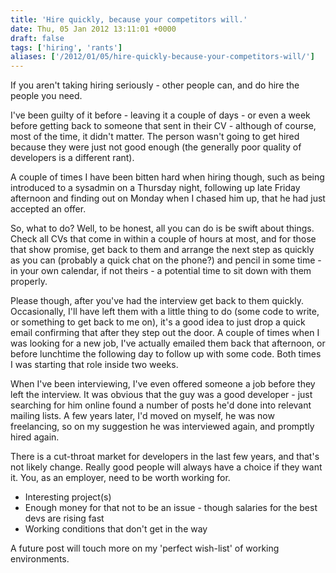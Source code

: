 ```yaml
---
title: 'Hire quickly, because your competitors will.'
date: Thu, 05 Jan 2012 13:11:01 +0000
draft: false
tags: ['hiring', 'rants']
aliases: ['/2012/01/05/hire-quickly-because-your-competitors-will/']
---
```


If you aren't taking hiring seriously - other people can, and do hire the people you need.

I've been guilty of it before - leaving it a couple of days - or even a week before getting back to someone that sent in their CV - although of course, most of the time, it didn't matter. The person wasn't going to get hired because they were just not good enough (the generally poor quality of developers is a different rant).

A couple of times I have been bitten hard when hiring though, such as being introduced to a sysadmin on a Thursday night, following up late Friday afternoon and finding out on Monday when I chased him up, that he had just accepted an offer.

So, what to do? Well, to be honest, all you can do is be swift about things. Check all CVs that come in within a couple of hours at most, and for those that show promise, get back to them and arrange the next step as quickly as you can (probably a quick chat on the phone?) and pencil in some time - in your own calendar, if not theirs - a potential time to sit down with them properly.

Please though, after you've had the interview get back to them quickly. Occasionally, I'll have left them with a little thing to do (some code to write, or something to get back to me on), it's a good idea to just drop a quick email confirming that after they step out the door. A couple of times when I was looking for a new job, I've actually emailed them back that afternoon, or before lunchtime the following day to follow up with some code. Both times I was starting that role inside two weeks.

When I've been interviewing, I've even offered someone a job before they left the interview. It was obvious that the guy was a good developer - just searching for him online found a number of posts he'd done into relevant mailing lists. A few years later, I'd moved on myself, he was now freelancing, so on my suggestion he was interviewed again, and promptly hired again.

There is a cut-throat market for developers in the last few years, and that's not likely change. Really good people will always have a choice if they want it. You, as an employer, need to be worth working for.

*   Interesting project(s)
*   Enough money for that not to be an issue - though salaries for the best devs are rising fast
*   Working conditions that don't get in the way

A future post will touch more on my 'perfect wish-list' of working environments.
